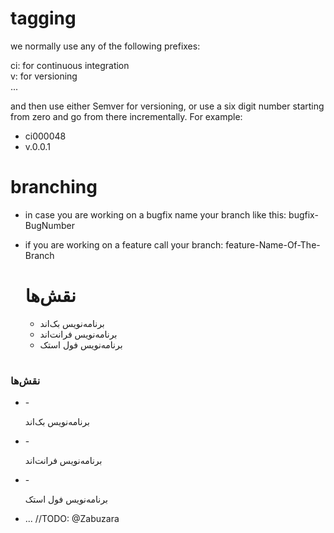# tagging
we normally use any of the following prefixes: 
    
ci: for continuous integration  
v: for versioning  
...

and then use either Semver for versioning, or use a six digit number starting from zero and go from there incrementally. For example:  
- ci000048  
- v.0.0.1  

# branching
- in case you are working on a bugfix name your branch like this: bugfix-BugNumber  
- if you are working on a feature call your branch: feature-Name-Of-The-Branch

  # نقش‌ها
  - برنامه‌نویس بک‌اند
  - برنامه‌نویس فرانت‌اند
  - برنامه‌نویس فول استک
# <h3>نقش‌ها</h3>
<ul>
    <li>
-        <p dir="rtl" align="left">برنامه‌نویس بک‌اند</p>
    </li>
    <li>
-        <p dir="rtl" align="left">برنامه‌نویس فرانت‌اند</p>
    </li>
    <li>
-        <p dir="rtl" align="left">برنامه‌نویس فول استک</p>
    </li>
</ul>

  - ... //TODO: @Zabuzara
